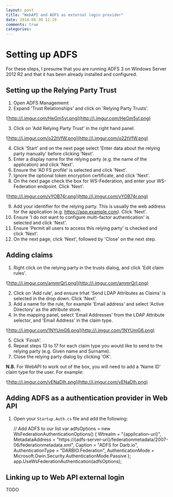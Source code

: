 ```yaml
---
layout: post
title: "WebAPI and ADFS as external login provider"
date: 2014-06-30 12:19
comments: true
categories: 
---
```


# Setting up ADFS

For these steps, I presume that you are running ADFS 3 on Windows Server 2012 R2 and that it has been already installed and configured.

## Setting up the Relying Party Trust

1. Open ADFS Managememt
2. Expand 'Trust Relationships' and click on 'Relying Party Trusts'.

![http://i.imgur.com/HeGm5yl.png](http://i.imgur.com/HeGm5yl.png)

3. Click on 'Add Relying Party Trust' in the right hand panel.

![http://i.imgur.com/o22tVfW.png](http://i.imgur.com/o22tVfW.png)

4. Click 'Start' and on the next page select 'Enter data about the relying party manually' before clicking 'Next'.
5. Enter a display name for the relying party (e.g. the name of the application) and click 'Next'.
6. Ensure the 'AD FS profile' is selected and click 'Next'.
7. Ignore the optional token encryption certificate, and click 'Next'.
8. On the next page check the box for WS-Federation, and enter your WS-Federation endpoint. Click 'Next'.

![http://i.imgur.com/vYOB74r.png](http://i.imgur.com/vYOB74r.png)

9. Add your identifier for the relying party. This is usually the web address for the application (e.g. https://app.example.com). Click 'Next'.
10. Ensure 'I do not want to configure multi-factor authentication' is selected and click 'Next'.
11. Ensure 'Permit all users to access this relying party' is checked and click 'Next'.
12. On the next page, click 'Next', followed by 'Close' on the next step.

## Adding claims

1. Right click on the relying party in the trusts dialog, and click 'Edit claim rules'.

![http://i.imgur.com/ammrQrI.png](http://i.imgur.com/ammrQrI.png)

2. Click on 'Add rule', and ensure trhat 'Send LDAP Attributes as Claims' is selected in the drop down. Click 'Next'.
3. Add a name for the rule, for example 'Email address' and select 'Active Directory' as the attribute store.
4. In the mapping panel, select 'Email Addresses' from the LDAP Attribute selector, and 'Email Address' in the claim type.

![http://i.imgur.com/1NYUmG6.png](http://i.imgur.com/1NYUmG6.png)

5. Click 'Finish'.
6. Repeat steps 13 to 17 for each claim type you would like to send to the relying party (e.g. Given name and Surname).
7. Close the relying party dialog by clicking 'OK'.

**N.B.** For WebAPI to work out of the box, you will need to add a 'Name ID' claim type for the user. For example:

![http://i.imgur.com/vENaDlh.png](http://i.imgur.com/vENaDlh.png)

## Adding ADFS as a authentication provider in Web API

1. Open your `Startup.Auth.cs` file and add the following:

    // Add ADFS to our list
    var adfsOptions = new WsFederationAuthenticationOptions()
    {
        Wtrealm = "{application-uri}",
        MetadataAddress = "https://{adfs-server-uri}/federationmetadata/2007-06/federationmetadata.xml",
        Caption = "ADFS for Darb.io",
        AuthenticationType = "DARBIO.Federation",
        AuthenticationMode = Microsoft.Owin.Security.AuthenticationMode.Passive
    };
    app.UseWsFederationAuthentication(adfsOptions);

## Linking up to Web API external login

TODO

